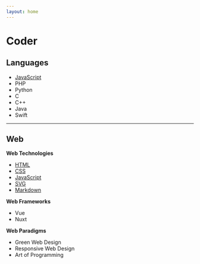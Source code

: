 ```yaml
---
layout: home
---
```


# Coder

<section>

## Languages

* [JavaScript](JavaScript/README)
* PHP
* Python
* C
* C++
* Java
* Swift

</section>

---

<section>

## Web
**Web Technologies**
* [HTML](HTML/README)
* [CSS](CSS/README)
* [JavaScript](JavaScript/README)
* [SVG](Web/svg.md)
* [Markdown](Web/markdown.md)

**Web Frameworks**
* Vue
* Nuxt

**Web Paradigms**
* Green Web Design
* Responsive Web Design
* Art of Programming

</section>
